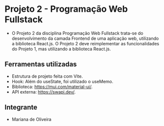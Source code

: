 #  Projeto 2 - Programação Web Fullstack

- O Projeto 2 da disciplina Programação Web Fullstack trata-se do desenvolvimento da camada Frontend de uma aplicação web, utilizando a biblioteca React.js. O Projeto 2 deve reimplementar as funcionalidades do Projeto 1, mas utilizando a biblioteca React.js.

## Ferramentas utilizadas

- Estrutura de projeto feita com Vite.
- Hook: Além do useState, foi utilizado o useMemo.
- Biblioteca: https://mui.com/material-ui/.
- API externa: https://swapi.dev/.

## Integrante

  - Mariana de Oliveira